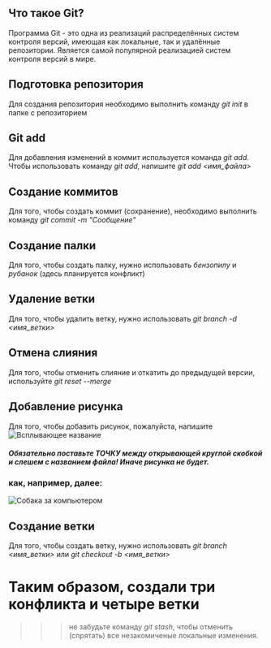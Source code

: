 ## Что такое Git?

Программа Git - это одна из реализаций распределённых систем контроля версий, имеющая как локальные, так и удалённые репозитории. Является самой популярной реализацией систем контроля версий в мире.

## Подготовка репозитория

Для создания репозитория необходимо выполнить команду *git init* в папке с репозиторием

## Git add

Для добавления изменений в коммит используется команда *git add*. Чтобы использовать команду *git add*, напишите *git add <имя_файла>*

## Создание коммитов

Для того, чтобы создать коммит (сохранение), необходимо выполнить команду *git commit -m "Сообщение"*

## Создание палки

Для того, чтобы создать палку, нужно использовать *бензопилу* и *рубанок* (здесь планируется конфликт)

## Удаление ветки

Для того, чтобы удалить ветку, нужно использовать *git branch -d <имя_ветки>*

## Отмена слияния

Для того, чтобы отменить слияние и откатить до предыдущей версии, используйте *git reset --merge*

## Добавление рисунка

Для того, чтобы добавить рисунок, пожалуйста, напишите ![Всплывающее название](./picture.jpg)
#### *Обязательно поставьте ТОЧКУ между открывающей круглой скобкой и слешем с названием файла! Иначе рисунка не будет.*
### как, например, далее:
![Собака за компьютером](./Image.jpg)

## Создание ветки

Для того, чтобы создать ветку, нужно использовать *git branch <имя_ветки>* или *git checkout -b <имя_ветки>*

# Таким образом, создали **три** конфликта и **четыре** ветки

>>> не забудьте команду *git stash*, чтобы отменить (спрятать) все незакомиченые локальные изменения.
